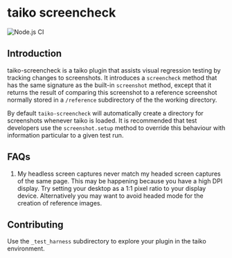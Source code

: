 # taiko screencheck

![Node.js CI](https://github.com/dcdc-io/taiko-screencheck/workflows/Node.js%20CI/badge.svg)

## Introduction

taiko-screencheck is a taiko plugin that assists visual regression testing by tracking changes to screenshots. It introduces a `screencheck` method that has the same signature as the built-in `screenshot` method, except that it returns the result of comparing this screenshot to a reference screenshot normally stored in a `/reference` subdirectory of the the working directory.

By default `taiko-screencheck` will automatically create a directory for screenshots whenever taiko is loaded. It is recommended that test developers use the `screenshot.setup` method to override this behaviour with information particular to a given test run.

## FAQs

1. My headless screen captures never match my headed screen captures of the same page.
   This may be happening because you have a high DPI display. Try setting your desktop as a 1:1 pixel ratio to your display device. Alternatively you may want to avoid headed mode for the creation of reference images.

## Contributing

Use the `_test_harness` subdirectory to explore your plugin in the taiko environment.
